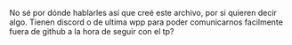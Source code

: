 No sé por dónde hablarles así que creé este archivo, por si quieren decir algo.
Tienen discord o de ultima wpp para poder comunicarnos facilmente fuera de github a la hora de seguir con el tp?
